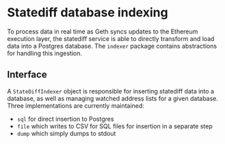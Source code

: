 # Statediff database indexing

To process data in real time as Geth syncs updates to the Ethereum execution layer, the statediff
service is able to directly transform and load data into a Postgres database. The `indexer` package
contains abstractions for handling this ingestion.

## Interface

A `StateDiffIndexer` object is responsible for inserting statediff data into a database, as well as managing watched address lists for a given database.
Three implementations are currently maintained: 
  * `sql` for direct insertion to Postgres
  * `file` which writes to CSV for SQL files for insertion in a separate step
  * `dump` which simply dumps to stdout
